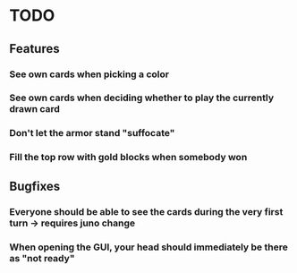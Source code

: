 # TODO

## Features

### See own cards when picking a color

### See own cards when deciding whether to play the currently drawn card

### Don't let the armor stand "suffocate"

### Fill the top row with gold blocks when somebody won


## Bugfixes

### Everyone should be able to see the cards during the very first turn -> requires juno change

### When opening the GUI, your head should immediately be there as "not ready"